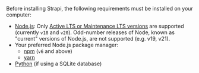 Before installing Strapi, the following requirements must be installed on your computer:

- [Node.js](https://nodejs.org): Only [Active LTS or Maintenance LTS versions](https://nodejs.org/en/about/previous-releases) are supported (currently `v18` and `v20`). Odd-number releases of Node, known as "current" versions of Node.js, are not supported (e.g. v19, v21).
- Your preferred Node.js package manager:
    - [npm](https://docs.npmjs.com/cli/v6/commands/npm-install) (`v6` and above)
    - [yarn](https://yarnpkg.com/getting-started/install)
- [Python](https://www.python.org/downloads/) (if using a SQLite database)
